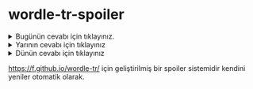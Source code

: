 # wordle-tr-spoiler

<details>
  <summary>Bugünün cevabı için tıklayınız.</summary>
  <br>
    <b> ispat </b>
</details>

<details>
  <summary>Yarının cevabı için tıklayınız</summary>
  <br>
   <b> tuğra </b>
</details>

<details>
  <summary>Dünün cevabı için tıklayınız </summary>
  <br>
  <b> zalim </b>
</details>

https://f.github.io/wordle-tr/ için geliştirilmiş bir spoiler sistemidir kendini yeniler otomatik olarak.

